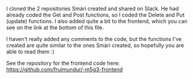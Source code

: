 I cloned the 2 repositories Smári created and shared on Slack. He had already coded the Get and Post functions, so I coded the Delete and Put (update) functions. I also added quite a bit to the frontend, which you can see on the link at the bottom of this file.

I haven't really added any comments to the code, but the functions I've created are quite similar to the ones Smári created, so hopefully you are able to read them :)

See the repository for the frontend code here: https://github.com/fruimundur/-m5g3-frontend